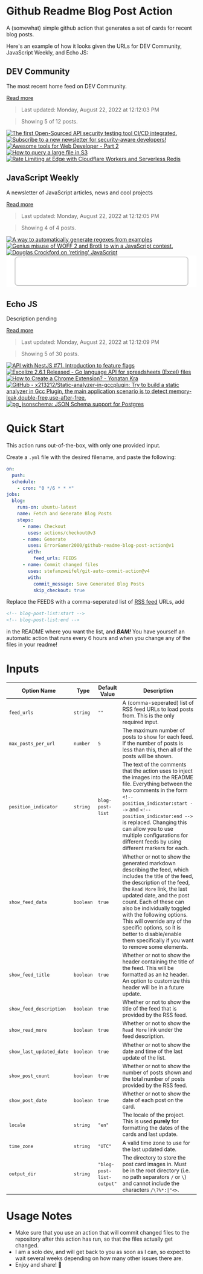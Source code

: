 # Github Readme Blog Post Action

A (somewhat) simple github action that generates a set of cards for recent blog posts.

Here's an example of how it looks given the URLs for DEV Community, JavaScript Weekly, and Echo JS:

<!-- post-list:start -->
## DEV Community

The most recent home feed on DEV Community.

[Read more](https://dev.to)
> Last updated: Monday, August 22, 2022 at 12:12:03 PM

> Showing 5 of 12 posts.

[![The first Open-Sourced API security testing tool CI/CD integrated.](https://raw.githubusercontent.com/ErrorGamer2000/github-readme-blog-post-action/main/generated_files/DEV_Community/The_first_Open-Sourced_API_security_testing_tool_CI_CD_integrated..svg)](https://dev.to/nathan20/the-first-open-sourced-api-security-testing-tool-cicd-integrated-59m9)
[![Subscribe to a new newsletter for security-aware developers!](https://raw.githubusercontent.com/ErrorGamer2000/github-readme-blog-post-action/main/generated_files/DEV_Community/Subscribe_to_a_new_newsletter_for_security-aware_developers!.svg)](https://dev.to/cossacklabs/subscribe-to-a-new-newsletter-for-security-aware-developers-2n8e)
[![Awesome tools for Web Developer - Part 2](https://raw.githubusercontent.com/ErrorGamer2000/github-readme-blog-post-action/main/generated_files/DEV_Community/Awesome_tools_for_Web_Developer_-_Part_2.svg)](https://dev.to/surajondev/awesome-tools-for-web-developer-part-2-4j9k)
[![How to query a large file in S3](https://raw.githubusercontent.com/ErrorGamer2000/github-readme-blog-post-action/main/generated_files/DEV_Community/How_to_query_a_large_file_in_S3.svg)](https://dev.to/aws-builders/how-to-query-a-large-file-in-s3-4doa)
[![Rate Limiting at Edge with Cloudflare Workers and Serverless Redis](https://raw.githubusercontent.com/ErrorGamer2000/github-readme-blog-post-action/main/generated_files/DEV_Community/Rate_Limiting_at_Edge_with_Cloudflare_Workers_and_Serverless_Redis.svg)](https://dev.to/noahfschr/rate-limiting-at-edge-with-cloudflare-workers-and-serverless-redis-4opd)


## JavaScript Weekly

A newsletter of JavaScript articles, news and cool projects

[Read more](https://javascriptweekly.com/)
> Last updated: Monday, August 22, 2022 at 12:12:05 PM

> Showing 4 of 4 posts.

[![A way to automatically generate regexes from examples](https://raw.githubusercontent.com/ErrorGamer2000/github-readme-blog-post-action/main/generated_files/JavaScript_Weekly/A_way_to_automatically_generate_regexes_from_examples.svg)](https://javascriptweekly.com/issues/602)
[![Genius misuse of WOFF 2 and Brotli to win a JavaScript contest.](https://raw.githubusercontent.com/ErrorGamer2000/github-readme-blog-post-action/main/generated_files/JavaScript_Weekly/Genius_misuse_of_WOFF_2_and_Brotli_to_win_a_JavaScript_contest..svg)](https://javascriptweekly.com/issues/601)
[![Douglas Crockford on 'retiring' JavaScript](https://raw.githubusercontent.com/ErrorGamer2000/github-readme-blog-post-action/main/generated_files/JavaScript_Weekly/Douglas_Crockford_on_'retiring'_JavaScript.svg)](https://javascriptweekly.com/issues/600)
[![Common JavaScript issues developers face](https://raw.githubusercontent.com/ErrorGamer2000/github-readme-blog-post-action/main/generated_files/JavaScript_Weekly/Common_JavaScript_issues_developers_face.svg)](https://javascriptweekly.com/issues/599)


## Echo JS

Description pending

[Read more](
http://www.echojs.com
)
> Last updated: Monday, August 22, 2022 at 12:12:09 PM

> Showing 5 of 30 posts.

[![API with NestJS #71. Introduction to feature flags](https://raw.githubusercontent.com/ErrorGamer2000/github-readme-blog-post-action/main/generated_files/_Echo_JS_/API_with_NestJS__71._Introduction_to_feature_flags.svg)](http://wanago.io/2022/08/22/api-nestjs-feature-flags-feature-toggles/)
[![
Excelize 2.6.1 Released - Go language API for spreadsheets (Excel) files
](https://raw.githubusercontent.com/ErrorGamer2000/github-readme-blog-post-action/main/generated_files/_Echo_JS_/_Excelize_2.6.1_Released_-_Go_language_API_for_spreadsheets_(Excel)_files_.svg)](
https://xuri.me/excelize/en/releases/v2.6.1.html
)
[![How to Create a Chrome Extension? - Yonatan Kra](https://raw.githubusercontent.com/ErrorGamer2000/github-readme-blog-post-action/main/generated_files/_Echo_JS_/How_to_Create_a_Chrome_Extension__-_Yonatan_Kra.svg)](https://yonatankra.com/how-to-create-a-chrome-extension/)
[![GitHub - x213212/Static-analyzer-in-gccplugin: Try to build a static analyzer in Gcc Plugin, the main application scenario is to detect memory-leak,double-free,use-after-free.](https://raw.githubusercontent.com/ErrorGamer2000/github-readme-blog-post-action/main/generated_files/_Echo_JS_/GitHub_-_x213212_Static-analyzer-in-gccplugin__Try_to_build_a_static_analyzer_in_Gcc_Plugin__the_main_application_scenario_is_to_detect_memory-leak_double-free_use-after-free..svg)](https://github.com/x213212/Static-analyzer-in-gccplugin)
[![pg_jsonschema: JSON Schema support for Postgres](https://raw.githubusercontent.com/ErrorGamer2000/github-readme-blog-post-action/main/generated_files/_Echo_JS_/pg_jsonschema__JSON_Schema_support_for_Postgres.svg)](https://supabase.com/blog/pg-jsonschema-a-postgres-extension-for-json-validation)


<!-- post-list:end -->

# Quick Start

This action runs out-of-the-box, with only one provided input.

Create a `.yml` file with the desired filename, and paste the following:

```yml
on:
  push:
  schedule:
    - cron: "0 */6 * * *"
jobs:
  blog:
    runs-on: ubuntu-latest
    name: Fetch and Generate Blog Posts
    steps:
      - name: Checkout
        uses: actions/checkout@v3
      - name: Generate
        uses: ErrorGamer2000/github-readme-blog-post-action@v1
        with:
          feed_urls: FEEDS
      - name: Commit changed files
        uses: stefanzweifel/git-auto-commit-action@v4
        with:
          commit_message: Save Generated Blog Posts
          skip_checkout: true
```

Replace the FEEDS with a comma-seperated list of [RSS feed](https://rss.com/blog/how-do-rss-feeds-work/) URLs, add

```md
<!-- blog-post-list:start -->
<!-- blog-post-list:end -->
```

in the README where you want the list, and **_BAM!_** You have yourself an automatic action that runs every 6 hours and when you change any of the files in your readme!

# Inputs

<table>
  <thead>
    <tr>
      <th>Option Name</th>
      <th>Type</th>
      <th>Default Value</th>
      <th>Description</th>
    </tr>
  </thead>
  <tbody>
    <tr>
      <td><code>feed_urls</code></td>
      <td><code>string</code></td>
      <td><code>""</code></td>
      <td>A (comma-seperated) list of RSS feed URLs to load posts from. This is the only required input.</td>
    </tr>
    <tr>
      <td><code>max_posts_per_url</code></td>
      <td><code>number</code></td>
      <td><code>5</code></td>
      <td>The maximum number of posts to show for each feed. If the number of posts is less than this, then all of the posts will be shown.</td>
    </tr>
    <tr>
      <td><code>position_indicator</code></td>
      <td><code>string</code></td>
      <td><code>blog-post-list</code></td>
      <td>The text of the comments that the action uses to inject the images into the README file. Everything between the two comments in the form <code>&lt;!-- position_indicator:start --&gt;</code> and <code>&lt;!-- position_indicator:end --&gt;</code> is replaced. Changing this can allow you to use multiple configurations for different feeds by using different markers for each.</td>
    </tr>
    <tr>
      <td><code>show_feed_data</code></td>
      <td><code>boolean</code></td>
      <td><code>true</code></td>
      <td>Whether or not to show the generated markdown describing the feed, which includes the title of the feed, the description of the feed, the <code>Read More</code> link, the last updated date, and the post count. Each of these can also be individually toggled with the following options. This will override any of the specific options, so it is better to disable/enable them specifically if you want to remove some elements.</td>
    </tr>
    <tr>
      <td><code>show_feed_title</code></td>
      <td><code>boolean</code></td>
      <td><code>true</code></td>
      <td>Whether or not to show the header containing the title of the feed. This will be formatted as an <code>h2</code> header. An option to customize this header will be in a future update.</td>
    </tr>
    <tr>
      <td><code>show_feed_description</code></td>
      <td><code>boolean</code></td>
      <td><code>true</code></td>
      <td>Whether or not to show the title of the feed that is provided by the RSS feed.</td>
    </tr>
    <tr>
      <td><code>show_read_more</code></td>
      <td><code>boolean</code></td>
      <td><code>true</code></td>
      <td>Whether or not to show the <code>Read More</code> link under the feed description.</td>
    </tr>
    <tr>
      <td><code>show_last_updated_date</code></td>
      <td><code>boolean</code></td>
      <td><code>true</code></td>
      <td>Whether or not to show the date and time of the last update of the list.</td>
    </tr>
    <tr>
      <td><code>show_post_count</code></td>
      <td><code>boolean</code></td>
      <td><code>true</code></td>
      <td>Whether or not to show the number of posts shown and the total number of posts provided by the RSS feed.</td>
    </tr>
    <tr>
      <td><code>show_post_date</code></td>
      <td><code>boolean</code></td>
      <td><code>true</code></td>
      <td>Whether or not to show the date of each post on the card.</td>
    </tr>
    <tr>
      <td><code>locale</code></td>
      <td><code>string</code></td>
      <td><code>"en"</code></td>
      <td>The locale of the project. This is used <strong>purely</strong> for formatting the dates of the cards and last update.</td>
    </tr>
    <tr>
      <td><code>time_zone</code></td>
      <td><code>string</code></td>
      <td><code>"UTC"</code></td>
      <td>A valid time zone to use for the last updated date.</td>
    </tr>
    <tr>
      <td><code>output_dir</code></td>
      <td><code>string</code></td>
      <td><code>"blog-post-list-output"</code></td>
      <td>The directory to store the post card images in. Must be in the root directory (i.e. no path separators <code>/</code> or <code>\</code>) and cannot include the characters <code>/\?%*:|"&lt;&gt;</code>.</td>
    </tr>
<!--
    <tr>
      <td><code></code></td>
      <td><cde></cde></td>
      <td><code></code></td>
      <td></td>
    </tr>
-->
  </tbody>
</table>

# Usage Notes

- Make sure that you use an action that will commit changed files to the repository after this action has run, so that the files actually get changed.
- I am a solo dev, and will get back to you as soon as I can, so expect to wait several weeks depending on how many other issues there are.
- Enjoy and share! 🤗
